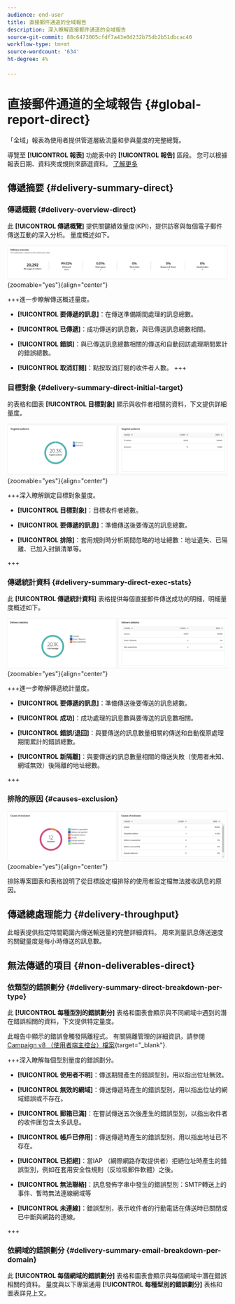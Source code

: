 ```yaml
---
audience: end-user
title: 直接郵件通道的全域報告
description: 深入瞭解直接郵件通道的全域報告
source-git-commit: 88c6473005cfdf7a43e0d232b75db2b51dbcac40
workflow-type: tm+mt
source-wordcount: '634'
ht-degree: 4%

---
```


# 直接郵件通道的全域報告 {#global-report-direct}

「全域」報表為使用者提供管道層級流量和參與量度的完整總覽。

導覽至 **[!UICONTROL 報表]** 功能表中的 **[!UICONTROL 報告]** 區段。 您可以根據報表日期、資料夾或規則來篩選資料。 [了解更多](global-reports.md)

## 傳遞摘要 {#delivery-summary-direct}

### 傳遞概觀 {#delivery-overview-direct}

此 **[!UICONTROL 傳遞概覽]** 提供關鍵績效量度(KPI)，提供訪客與每個電子郵件傳送互動的深入分析。 量度概述如下。

![](assets/global_report_email_delivery_overview.png){zoomable=&quot;yes&quot;}{align="center"}

+++進一步瞭解傳送概述量度。

* **[!UICONTROL 要傳遞的訊息]**：在傳送準備期間處理的訊息總數。

* **[!UICONTROL 已傳遞]**：成功傳送的訊息數，與已傳送訊息總數相關。

* **[!UICONTROL 錯誤]**：與已傳送訊息總數相關的傳送和自動回訪處理期間累計的錯誤總數。

* **[!UICONTROL 取消訂閱]**：點按取消訂閱的收件者人數。
+++

### 目標對象 {#delivery-summary-direct-initial-target}

的表格和圖表 **[!UICONTROL 目標對象]** 顯示與收件者相關的資料，下文提供詳細量度。

![](assets/global_report_email_targeted_audience.png){zoomable=&quot;yes&quot;}{align="center"}

+++深入瞭解鎖定目標對象量度。

* **[!UICONTROL 目標對象]**：目標收件者總數。

* **[!UICONTROL 要傳遞的訊息]**：準備傳送後要傳送的訊息總數。

* **[!UICONTROL 排除]**：套用規則時分析期間忽略的地址總數：地址遺失、已隔離、已加入封鎖清單等。

+++

### 傳遞統計資料 {#delivery-summary-direct-exec-stats}

此 **[!UICONTROL 傳遞統計資料]** 表格提供每個直接郵件傳送成功的明細，明細量度概述如下。

![](assets/global_report_email_delivery_statistics.png){zoomable=&quot;yes&quot;}{align="center"}

+++進一步瞭解傳遞統計量度。

* **[!UICONTROL 要傳遞的訊息]**：準備傳送後要傳送的訊息總數。

* **[!UICONTROL 成功]**：成功處理的訊息數與要傳送的訊息數相關。

* **[!UICONTROL 錯誤/退回]**：與要傳送的訊息數量相關的傳送和自動復原處理期間累計的錯誤總數。

* **[!UICONTROL 新隔離]**：與要傳送的訊息數量相關的傳送失敗（使用者未知、網域無效）後隔離的地址總數。

+++

### 排除的原因 {#causes-exclusion}

![](assets/global_report_email_exclusions.png){zoomable=&quot;yes&quot;}{align="center"}

排除專案圖表和表格說明了從目標設定檔排除的使用者設定檔無法接收訊息的原因。

## 傳遞總處理能力 {#delivery-throughput}

此報表提供指定時間範圍內傳送輸送量的完整詳細資料。 用來測量訊息傳送速度的關鍵量度是每小時傳送的訊息數。

## 無法傳遞的項目 {#non-deliverables-direct}

### 依類型的錯誤劃分 {#delivery-summary-direct-breakdown-per-type}

此 **[!UICONTROL 每種型別的錯誤劃分]** 表格和圖表會顯示與不同網域中遇到的潛在錯誤相關的資料，下文提供特定量度。

此報告中顯示的錯誤會觸發隔離程式。 有關隔離管理的詳細資訊，請參閱 [Campaign v8 （使用者端主控台）檔案](https://experienceleague.adobe.com/docs/campaign/campaign-v8/campaigns/send/failures/delivery-failures.html){target="_blank"}.

+++深入瞭解每個型別量度的錯誤劃分。

* **[!UICONTROL 使用者不明]**：傳送期間產生的錯誤型別，用以指出位址無效。

* **[!UICONTROL 無效的網域]**：傳送傳遞時產生的錯誤型別，用以指出位址的網域錯誤或不存在。

* **[!UICONTROL 郵箱已滿]**：在嘗試傳送五次後產生的錯誤型別，以指出收件者的收件匣包含太多訊息。

* **[!UICONTROL 帳戶已停用]**：傳送傳遞時產生的錯誤型別，用以指出地址已不存在。

* **[!UICONTROL 已拒絕]**：當IAP （網際網路存取提供者）拒絕位址時產生的錯誤型別，例如在套用安全性規則（反垃圾郵件軟體）之後。

* **[!UICONTROL 無法聯絡]**：訊息發佈字串中發生的錯誤型別：SMTP轉送上的事件、暫時無法連線網域等

* **[!UICONTROL 未連線]**：錯誤型別，表示收件者的行動電話在傳送時已關閉或已中斷與網路的連線。

+++

### 依網域的錯誤劃分 {#delivery-summary-email-breakdown-per-domain}

此 **[!UICONTROL 每個網域的錯誤劃分]** 表格和圖表會顯示與每個網域中潛在錯誤相關的資料。 量度與以下專案通用 **[!UICONTROL 每種型別的錯誤劃分]** 表格和圖表詳見上文。

